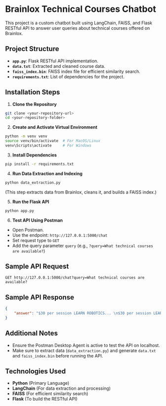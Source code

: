 # Brainlox Technical Courses Chatbot

This project is a custom chatbot built using LangChain, FAISS, and Flask RESTful API to answer user queries about technical courses offered on Brainlox.

## Project Structure
- **`app.py`**: Flask RESTful API implementation.
- **`data.txt`**: Extracted and cleaned course data.
- **`faiss_index.bin`**: FAISS index file for efficient similarity search.
- **`requirements.txt`**: List of dependencies for the project.

## Installation Steps

1. **Clone the Repository**
```bash
git clone <your-repository-url>
cd <your-repository-folder>
```

2. **Create and Activate Virtual Environment**
```bash
python -m venv venv
source venv/bin/activate  # For MacOS/Linux
venv\Scripts\activate     # For Windows
```

3. **Install Dependencies**
```bash
pip install -r requirements.txt
```

4. **Run Data Extraction and Indexing**
```bash
python data_extraction.py
```
(This step extracts data from Brainlox, cleans it, and builds a FAISS index.)

5. **Run the Flask API**
```bash
python app.py
```

6. **Test API Using Postman**
- Open Postman.
- Use the endpoint: `http://127.0.0.1:5000/chat`
- Set request type to `GET`
- Add the query parameter `query` (e.g., `?query=What technical courses are available?`)

## Sample API Request
```
GET http://127.0.0.1:5000/chat?query=What technical courses are available?
```

## Sample API Response
```json
{
    "answer": "$30 per session LEARN ROBOTICS... \n$30 per session LEARN SCRATCH PROGRAMMING..."
}
```

## Additional Notes
- Ensure the Postman Desktop Agent is active to test the API on localhost.
- Make sure to extract data (`data_extraction.py`) and generate `data.txt` and `faiss_index.bin` before running the API.

## Technologies Used
- **Python** (Primary Language)
- **LangChain** (For data extraction and processing)
- **FAISS** (For efficient similarity search)
- **Flask** (To build the RESTful API)


